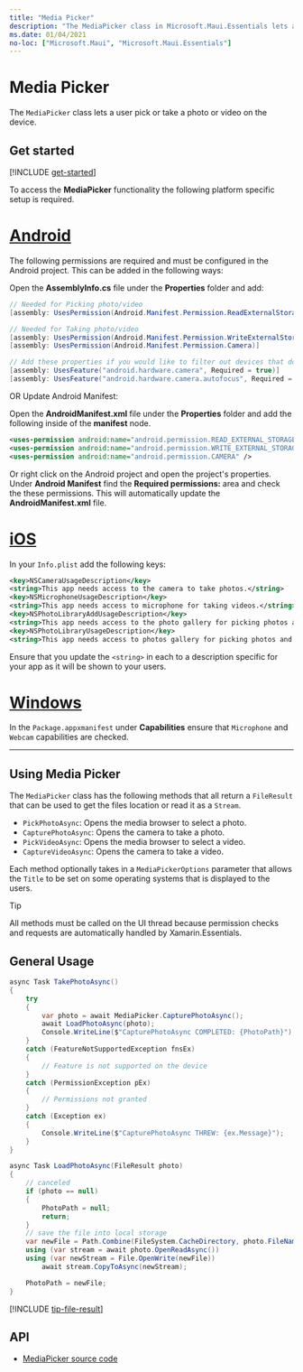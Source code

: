 ```yaml
---
title: "Media Picker"
description: "The MediaPicker class in Microsoft.Maui.Essentials lets a user pick or take a photo or video on the device."
ms.date: 01/04/2021
no-loc: ["Microsoft.Maui", "Microsoft.Maui.Essentials"]
---
```


# Media Picker

The `MediaPicker` class lets a user pick or take a photo or video on the device.

## Get started

[!INCLUDE [get-started](includes/get-started.md)]

To access the **MediaPicker** functionality the following platform specific setup is required.

# [Android](#tab/android)

The following permissions are required and must be configured in the Android project. This can be added in the following ways:

Open the **AssemblyInfo.cs** file under the **Properties** folder and add:

```csharp
// Needed for Picking photo/video
[assembly: UsesPermission(Android.Manifest.Permission.ReadExternalStorage)]

// Needed for Taking photo/video
[assembly: UsesPermission(Android.Manifest.Permission.WriteExternalStorage)]
[assembly: UsesPermission(Android.Manifest.Permission.Camera)]

// Add these properties if you would like to filter out devices that do not have cameras, or set to false to make them optional
[assembly: UsesFeature("android.hardware.camera", Required = true)]
[assembly: UsesFeature("android.hardware.camera.autofocus", Required = true)]
```

OR Update Android Manifest:

Open the **AndroidManifest.xml** file under the **Properties** folder and add the following inside of the **manifest** node.

```xml
<uses-permission android:name="android.permission.READ_EXTERNAL_STORAGE" />
<uses-permission android:name="android.permission.WRITE_EXTERNAL_STORAGE" />
<uses-permission android:name="android.permission.CAMERA" />
```

Or right click on the Android project and open the project's properties. Under **Android Manifest** find the **Required permissions:** area and check the these permissions. This will automatically update the **AndroidManifest.xml** file.

# [iOS](#tab/ios)

In your `Info.plist` add the following keys:

```xml
<key>NSCameraUsageDescription</key>
<string>This app needs access to the camera to take photos.</string>
<key>NSMicrophoneUsageDescription</key>
<string>This app needs access to microphone for taking videos.</string>
<key>NSPhotoLibraryAddUsageDescription</key>
<string>This app needs access to the photo gallery for picking photos and videos.</string>
<key>NSPhotoLibraryUsageDescription</key>
<string>This app needs access to photos gallery for picking photos and videos.</string>
```

Ensure that you update the `<string>` in each to a description specific for your app as it will be shown to your users.

# [Windows](#tab/windows)

In the `Package.appxmanifest` under **Capabilities** ensure that `Microphone` and `Webcam` capabilities are checked.

-----

## Using Media Picker

The `MediaPicker` class has the following methods that all return a `FileResult` that can be used to get the files location or read it as a `Stream`.

* `PickPhotoAsync`: Opens the media browser to select a photo.
* `CapturePhotoAsync`: Opens the camera to take a photo.
* `PickVideoAsync`: Opens the media browser to select a video.
* `CaptureVideoAsync`: Opens the camera to take a video.

Each method optionally takes in a `MediaPickerOptions` parameter that allows the `Title` to be set on some operating systems that is displayed to the users.

> [!TIP]
> All methods must be called on the UI thread because permission checks and requests are automatically handled by Xamarin.Essentials.

## General Usage

```csharp
async Task TakePhotoAsync()
{
    try
    {
        var photo = await MediaPicker.CapturePhotoAsync();
        await LoadPhotoAsync(photo);
        Console.WriteLine($"CapturePhotoAsync COMPLETED: {PhotoPath}");
    }
    catch (FeatureNotSupportedException fnsEx)
    {
        // Feature is not supported on the device
    }
    catch (PermissionException pEx)
    {
        // Permissions not granted
    }
    catch (Exception ex)
    {
        Console.WriteLine($"CapturePhotoAsync THREW: {ex.Message}");
    }
}

async Task LoadPhotoAsync(FileResult photo)
{
    // canceled
    if (photo == null)
    {
        PhotoPath = null;
        return;
    }
    // save the file into local storage
    var newFile = Path.Combine(FileSystem.CacheDirectory, photo.FileName);
    using (var stream = await photo.OpenReadAsync())
    using (var newStream = File.OpenWrite(newFile))
        await stream.CopyToAsync(newStream);

    PhotoPath = newFile;
}
```
[!INCLUDE [tip-file-result](includes/tip-file-result.md)]

## API

- [MediaPicker source code](https://github.com/xamarin/Essentials/tree/main/Xamarin.Essentials/MediaPicker)
<!-- - [MediaPicker API documentation](xref:Microsoft.Maui.Essentials.MediaPicker)-->

